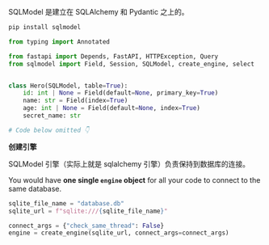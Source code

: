 SQLModel 是建立在 SQLAlchemy 和 Pydantic 之上的。

```bash
pip install sqlmodel
```

```python
from typing import Annotated

from fastapi import Depends, FastAPI, HTTPException, Query
from sqlmodel import Field, Session, SQLModel, create_engine, select


class Hero(SQLModel, table=True):
    id: int | None = Field(default=None, primary_key=True)
    name: str = Field(index=True)
    age: int | None = Field(default=None, index=True)
    secret_name: str

# Code below omitted 👇
```

**创建引擎**

SQLModel 引擎（实际上就是 sqlalchemy 引擎）负责保持到数据库的连接。

You would have **one single `engine` object** for all your code to connect to the same database.

```python
sqlite_file_name = "database.db"
sqlite_url = f"sqlite:///{sqlite_file_name}"

connect_args = {"check_same_thread": False}
engine = create_engine(sqlite_url, connect_args=connect_args)
```



